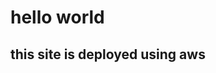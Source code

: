 <html>
  <head>
    <title>hello world program</title>
  </head>
  <body>
    <h1>hello world</h1>
    <h2>this site is deployed using aws</h2>
  </body>
</html>
